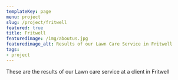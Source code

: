 ```yaml
---
templateKey: page
menu: project
slug: /project/fritwell
featured: true
title: Fritwell
featuredimage: /img/aboutus.jpg
featuredimage_alt: Results of our Lawn Care Service in Fritwell
tags:
- project
---
```

These are the results of our Lawn care service at a client in Fritwell


